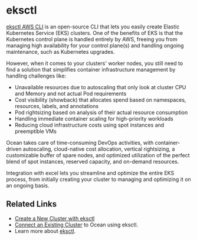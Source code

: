 # eksctl

[eksctl AWS CLI](https://aws.amazon.com/blogs/opensource/eksctl-eks-cli/) is an open-source CLI that lets you easily create Elastic Kubernetes Service (EKS) clusters. One of the benefits of EKS is that the Kubernetes control plane is handled entirely by AWS, freeing you from managing high availability for your control plane(s) and handling ongoing maintenance, such as Kubernetes upgrades.

However, when it comes to your clusters' worker nodes, you still need to find a solution that simplifies container infrastructure management by handling challenges like:

- Unavailable resources due to autoscaling that only look at cluster CPU and Memory and not actual Pod requirements
- Cost visibility (showback) that allocates spend based on namespaces, resources, labels, and annotations
- Pod rightsizing based on analysis of their actual resource consumption
- Handling immediate container scaling for high-priority workloads
- Reducing cloud infrastructure costs using spot instances and preemptible VMs

Ocean takes care of time-consuming DevOps activities, with container-driven autoscaling, cloud-native cost allocation, vertical rightsizing, a customizable buffer of spare nodes, and optimized utilization of the perfect blend of spot instances, reserved capacity, and on-demand resources.

Integration with excel lets you streamline and optimize the entire EKS process, from initially creating your cluster to managing and optimizing it on an ongoing basis.

## Related Links

- [Create a New Cluster with eksctl](ocean/tools-and-integrations/eksctl/create-a-new-cluster-with-eksctl)
- [Connect an Existing Cluster](ocean/tools-and-integrations/eksctl/join-an-existing-cluster) to Ocean using eksctl.
- Learn more about [eksctl](https://github.com/spotinst/weaveworks-eksctl).
